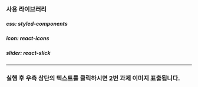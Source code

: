 
### 사용 라이브러리
##### css: styled-components
##### icon: react-icons
##### slider: react-slick
-----

### 실행 후 우측 상단의 텍스트를 클릭하시면 2번 과제 이미지 표출됩니다.

